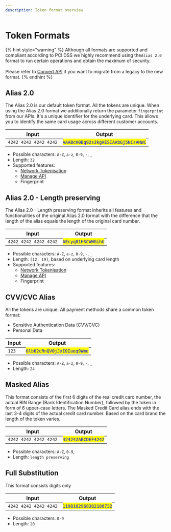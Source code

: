 ```yaml
---
description: Token format overview
---
```


# Token Formats

{% hint style="warning" %}
Although all formats are supported and compliant according to PCI DSS we highly recommend using the`Alias 2.0` format to run certain operations and obtain the maximum of security. \
\
Please refer to [Convert API](../store/manage/convert.md) if you want to migrate from a legacy to the new format.&#x20;
{% endhint %}

## Alias 2.0

The Alias 2.0 is our default token format. All the tokens are unique. When using the Alias 2.0 format we additionally return the parameter  `fingerprint` from our APIs. It's a unique identifier for the underlying card. This allows you to identify the same card usage across different customer accounts.&#x20;

| Input                 | Output                                                              |
| --------------------- | ------------------------------------------------------------------- |
| `4242 4242 4242 4242` | <mark style="color:blue;">`AAABcH0Bq92s3kgAESIAAbGj5NIsAHWC`</mark> |

* Possible characters: `A-Z`, `a-z`, `0-9`, `-`, `_`
* Length: `32`
* Supported features:
  * [Network Tokenisation ](../advanced-features/network-tokenization/)
  * [Manage API](../store/manage/)
  * Fingerprint

## Alias 2.0 - Length preserving&#x20;

The Alias 2.0 - Length preserving format inherits all features and functionalities of the original Alias 2.0 format with the difference that the length of the alias equals the length of the original card number.&#x20;

| Input                 | Output                                              |
| --------------------- | --------------------------------------------------- |
| `4242 4242 4242 4242` | <mark style="color:blue;">`AEcyq81HSCWWGihU`</mark> |

* Possible characters: `A-Z`, `a-z`, `0-9`, `-`, `_`
* Length: `[12, 19]`, based on underlying card length
* Supported features:
  * [Network Tokenisation ](../advanced-features/network-tokenization/)
  * [Manage API](../store/manage/)
  * Fingerprint

## CVV/CVC Alias

All the tokens are unique. All payment methods share a common token format:

* Sensitive Authentication Data (CVV/CVC)
* Personal Data

| Input                         | Output                                                      |
| ----------------------------- | ----------------------------------------------------------- |
| `123`                         | <mark style="color:blue;">`Glb62cRnQV0jJxI0Iaeq9Wme`</mark> |

* Possible characters: `A-Z`, `a-z`, `0-9`, `-`, `_`
* Length: `24`

## Masked Alias

This format consists of the first 6 digits of the real credit card number, the actual BIN Range (Bank Identification Number), followed by the token in form of 6 upper-case letters. The Masked Credit Card alias ends with the last 3-4 digits of the actual credit card number. Based on the card brand the length of the token varies.

| Input                                         | Output                                              |
| --------------------------------------------- | --------------------------------------------------- |
| `4242 4242 4242 4242`                         | <mark style="color:blue;">`424242ABCDEF4242`</mark> |

* Possible characters: `A-Z`, `0-9`,&#x20;
* Length: `length preserving`

## Full Substitution

This format consists digits only

| Input                                         | Output                                                 |
| --------------------------------------------- | ------------------------------------------------------ |
| `4242 4242 4242 4242`                         | <mark style="color:blue;">`1198182968382186732`</mark> |

* Possible characters: `0-9`
* Length: `20`

